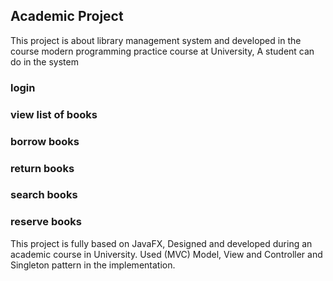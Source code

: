 ## Academic Project
This project is about library management system and developed in the course modern programming practice course at University, A student can do in the system
### login
### view list of books
### borrow books
### return books
### search books
### reserve books

This project is fully based on JavaFX, Designed and developed during an academic course in University. Used (MVC) Model, View and Controller and Singleton pattern in the implementation.
